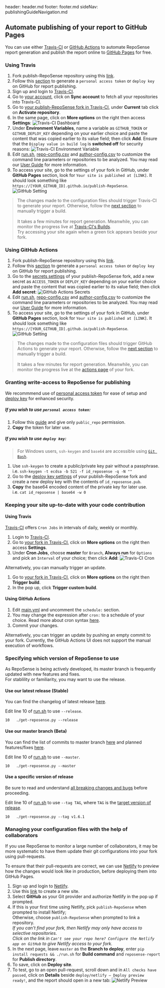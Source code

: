 <frontmatter>
  header: header.md
  footer: footer.md
  sideNav: publishingGuideNavigation.md
</frontmatter>

## Automate publishing of your report to GitHub Pages

You can use either [Travis-CI](https://travis-ci.org/) or [GitHub Actions](https://github.com/features/actions) to automate RepoSense report generation and publish the report online to [GitHub Pages](https://pages.github.com/) for free.

### Using Travis

1. Fork publish-RepoSense repository using this [link](https://github.com/RepoSense/publish-RepoSense/fork).
1. Follow this [section](#granting-write-access-to-reposense-for-publishing) to generate a `personal access token` or `deploy key` on GitHub for report publishing. 
1. Sign up and login to [Travis-CI](https://travis-ci.org/).
1. Go to [your account](https://travis-ci.org/account/repositories), click on **Sync account** to fetch all your repositories into Travis-CI.
1. Go to [your publish-RepoSense fork in Travis-CI](https://travis-ci.org/search/publish-RepoSense/), under **Current** tab click on **Activate repository**.
1. In the same page, click on **More options** on the right then access **Settings**:
![Travis-CI Dashboard](images/publishingguide-travissetting.jpg "Travis-CI Dashboard")
1. Under **Environment Variables**, name a variable as `GITHUB_TOKEN` or `GITHUB_DEPLOY_KEY` depending on your earlier choice and paste the content that was copied earlier to its value field; then click **Add**. Ensure that the `Display value in build log` is **switched off** for security reasons:
![Travis-CI Environment Variable](images/publishingguide-githubtoken.jpg "Travis-CI Environment Variable")
1. Edit [run.sh](../../../../publish-RepoSense/edit/master/run.sh), [repo-config.csv](../../../../publish-RepoSense/edit/master/configs/repo-config.csv) and [author-config.csv](../../../../publish-RepoSense/edit/master/configs/author-config.csv) to customize the command line parameters or repositories to be analyzed. You may read our [User Guide](UserGuide.md#customizing-the-analysis) for more information.
1. To access your site, go to the settings of your fork in GitHub, under **GitHub Pages** section, look for `Your site is published at [LINK]`. It should look something like `https://[YOUR_GITHUB_ID].github.io/publish-RepoSense`.
![GitHub Setting](images/publishingguide-githubsetting.jpg "GitHub Setting")

> The changes made to the configuration files should trigger Travis-CI to generate your report. Otherwise, follow the [next section](#keeping-your-site-up-to-date-with-your-code-contribution) to manually trigger a build. <br/><br/>
It takes a few minutes for report generation. Meanwhile, you can monitor the progress live at [Travis-CI's Builds](https://travis-ci.org/dashboard/builds). <br/>
Try accessing your site again when a green tick appears beside your fork.

### Using GitHub Actions

1. Fork publish-RepoSense repository using this [link](https://github.com/RepoSense/publish-RepoSense/fork).
1. Follow this [section](#granting-write-access-to-reposense-for-publishing) to generate a `personal access token` or `deploy key` on GitHub for report publishing. 
1. Go to the [secrets settings](../../../../publish-RepoSense/settings/secrets) of your publish-RepoSense fork, add a new secret as `ACCESS_TOKEN` or `DEPLOY_KEY` depending on your earlier choice and paste the content that was copied earlier to its value field; then click **Add secret**:
![GitHub Actions Secrets](images/publishingguide-secrets.png "GitHub Actions Secrets")
1. Edit [run.sh](../../../../publish-RepoSense/edit/master/run.sh), [repo-config.csv](../../../../publish-RepoSense/edit/master/configs/repo-config.csv) and [author-config.csv](../../../../publish-RepoSense/edit/master/configs/author-config.csv) to customize the command line parameters or repositories to be analyzed. You may read our [User Guide](UserGuide.md#customizing-the-analysis) for more information.
1. To access your site, go to the settings of your fork in GitHub, under **GitHub Pages** section, look for `Your site is published at [LINK]`. It should look something like `https://[YOUR_GITHUB_ID].github.io/publish-RepoSense`.
![GitHub Setting](images/publishingguide-githubsetting.jpg "GitHub Setting")

> The changes made to the configuration files should trigger GitHub Actions to generate your report. Otherwise, follow the [next section](#keeping-your-site-up-to-date-with-your-code-contribution) to manually trigger a build. <br/><br/>
It takes a few minutes for report generation. Meanwhile, you can monitor the progress live at the [actions page](../../../../publish-RepoSense/actions) of your fork. <br/>


### Granting write-access to RepoSense for publishing
We recommmend use of [personal access token](https://github.blog/2013-05-16-personal-api-tokens/) for ease of setup and [deploy key](https://developer.github.com/v3/guides/managing-deploy-keys/#deploy-keys) for enhanced security.

##### If you wish to use `personal access token`:
1. Follow this [guide](https://help.github.com/articles/creating-a-personal-access-token-for-the-command-line/) and give only `public_repo` permission.
1. **Copy** the token for later use.

##### If you wish to use `deploy key`:
> For Windows users, `ssh-keygen` and `base64` are accessible using [`Git Bash`](https://gitforwindows.org/).

1. Use `ssh-keygen` to create a public/private key pair without a passphrase. <br/>
i.e. `ssh-keygen -t ecdsa -b 521 -f id_reposense -q -N ""`
1. Go to the [deploy key settings](../../../../publish-RepoSense/settings/keys) of your publish-RepoSense fork and create a new deploy key with the contents of `id_reposense.pub`.
1. **Copy** the base64 encoded content of the private key for later use. <br/>
i.e. `cat id_reposense | base64 -w 0`

### Keeping your site up-to-date with your code contribution

#### Using Travis

[Travis-CI](https://travis-ci.org/) offers `Cron Jobs` in intervals of daily, weekly or monthly.

1. Login to [Travis-CI](https://travis-ci.org/).
1. Go to [your fork in Travis-CI](https://travis-ci.org/search/publish-RepoSense/), click on **More options** on the right then access **Settings**.
1. Under **Cron Jobs**, choose **master** for `Branch`, **Always run** for `Options` and pick an `Interval` of your choice; then click **Add**:
![Travis-CI Cron](images/publishingguide-cronsetting.jpg "Travis-CI Cron")

Alternatively, you can manually trigger an update.

1. Go to [your fork in Travis-CI](https://travis-ci.org/search/publish-RepoSense/), click on **More options** on the right then **Trigger build**.
1. In the pop up, click **Trigger custom build**.

#### Using GitHub Actions

1. Edit [main.yml](../../../../publish-RepoSense/edit/master/.github/workflows/main.yml) and uncomment the `schedule:` section.
1. You may change the expression after `cron:` to a schedule of your choice. Read more about cron syntax [here](https://help.github.com/en/actions/reference/events-that-trigger-workflows#scheduled-events-schedule).
1. Commit your changes.

Alternatively, you can trigger an update by pushing an empty commit to your fork. Currently, the GitHub Actions UI does not support the manual execution of workflows.

### Specifying which version of RepoSense to use

As RepoSense is being actively developed, its master branch is frequently updated with new features and fixes. <br/>
For stablility or familiarity, you may want to use the release. <br/>

#### Use our latest release (Stable)

You can find the changelog of latest release [here](https://github.com/reposense/RepoSense/releases/latest).

Edit line 10 of [run.sh](../../../../publish-RepoSense/edit/master/run.sh) to use `--release`. <br />
```
10   ./get-reposense.py --release
```

#### Use our master branch (Beta)

You can find the list of commits to master branch [here](https://github.com/reposense/RepoSense/commits/master) and planned features/fixes [here](https://github.com/reposense/RepoSense/milestones).

Edit line 10 of [run.sh](../../../../publish-RepoSense/edit/master/run.sh) to use `--master`. <br />
```
10   ./get-reposense.py --master
```
#### Use a specific version of release

Be sure to read and understand [all breaking changes and bugs](https://github.com/reposense/RepoSense/releases) before proceeding.

Edit line 10 of [run.sh](../../../../publish-RepoSense/edit/master/run.sh) to use `--tag TAG`, where `TAG` is the [target version of release](https://github.com/reposense/RepoSense/tags). <br />
```
10   ./get-reposense.py --tag v1.6.1
```
### Managing your configuration files with the help of collaborators

If you use RepoSense to monitor a large number of collaborators, it may be more systematic to have them update their git configurations into your fork using pull-requests.

To ensure that their pull-requests are correct, we can use [Netlify](https://www.netlify.com/) to preview how the changes would look like in production, before deploying them into GitHub Pages.

1. Sign up and login to [Netlify](https://www.netlify.com/).
1. Use this [link](https://app.netlify.com/start) to create a new site.
1. Select **GitHub** as your Git provider and authorize Netlify in the pop up if prompted.
1. If this is your first time using Netlify, pick `publish-RepoSense` when prompted to install Netlify; <br/>
Otherwise, choose `publish-RepoSense` when prompted to link a repository. <br/>
*If you can't find your fork, then Netlify may only have access to selective repositories. <br/>
Click on the link in `Can't see your repo here? Configure the Netlify app on GitHub` to give Netlify access to your fork.*
1. In the next page, leave `master` as the **Branch to deploy**, enter `pip install requests && ./run.sh` for **Build command** and `reposense-report` for **Publish directory**.
1. To save, click on **Deploy site**.
1. To test, go to an open pull-request, scroll down and in `All checks have passed`, click on **Details** beside `deploy/netlify — Deploy preview ready!`, and the report should open in a new tab:
![Netlify Preview](images/publishingguide-netlifypreview.png "Netlify Preview")
